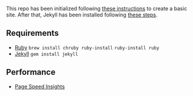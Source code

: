This repo has been initialized following [these instructions](http://jmcglone.com/guides/github-pages/) to create a basic site.
After that, Jekyll has been installed following [these steps](https://outragedpinkracoon.com/2019/10/19/how-to-setup-jekyll-bootstrap-sass-github-pages/).

## Requirements

- [Ruby](https://www.ruby-lang.org/en/downloads/)
  `brew install chruby ruby-install`
  `ruby-install ruby`
- [Jekyll](https://jekyllrb.com/docs/installation/)
  `gem install jekyll`

## Performance

- [Page Speed Insights](https://developers.google.com/speed/pagespeed/insights/?hl=es&url=sgmonda.github.io)
